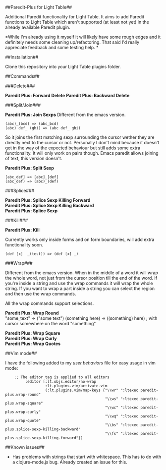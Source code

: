 ##Paredit-Plus for Light Table##

Additional Paredit functionality for Light Table. It aims to add Paredit functions to Light Table which aren't supported (at least not yet) in the already available Paredit plugin.

*While I'm already using it myself it will likely have some rough edges and it definitely needs some cleaning up/refactoring. That said I'd really appreciate feedback and some testing help.
*

##Installation##

Clone this repository into your Light Table plugins folder.

##Commands##

###Delete###

**Paredit Plus: Forward Delete**
**Paredit Plus: Backward Delete**
  
###Split/Join###

**Paredit Plus: Join Sexps**
Different from the emacs version.

	(abc)_(bcd) => (abc_bcd)
	(abc) def_ (ghi) => (abc def_ ghi)

So it joins the first matching sexp surrounding the cursor wether they are directly next to the cursor or not. Personally I don't mind because it doesn't get in the way of the expected behaviour but still adds some extra functionality. It will only work on pairs though. Emacs paredit allows joining of text, this version doesn't.

**Paredit Plus: Split Sexp**

	[abc_def] => [abc]_[def]
	(abc_def) => (abc)_(def)

###Splice###

**Paredit Plus: Splice Sexp Killing Forward**  
**Paredit Plus: Splice Sexp Killing Backward**  
**Paredit Plus: Splice Sexp**  

###Kill###

**Paredit Plus: Kill**

Currently works only inside forms and on form boundaries, will add extra functionality soon.

	(def [x]  _(test)) => (def [x] _)

###Wrap###

Different from the emacs version. When in the middle of a word it will wrap the whole word, not just from the cursor position till the end of the word. If you're inside a string and use the wrap commands it will wrap the whole string. If you want to wrap a part inside a string you can select the region and then use the wrap commands.

All the wrap commands support selections.

**Paredit Plus: Wrap Round**  
	"some_text" => ("some text")
	(something here) => ((something) here) ; with cursor somewhere on the word "something"

**Paredit Plus: Wrap Square**  
**Paredit Plus: Wrap Curly**  
**Paredit Plus: Wrap Quotes**  

##Vim mode##

I have the following added to my *user.behaviors* file for easy usage in vim mode:

		;; The editor tag is applied to all editors
		     :editor [:lt.objs.editor/no-wrap
		              :lt.plugins.vim/activate-vim
		              (:lt.plugins.vim/map-keys {"\\wr" ":ltexec paredit-plus.wrap-round"
		                                         "\\ws" ":ltexec paredit-plus.wrap-square"
		                                         "\\wc" ":ltexec paredit-plus.wrap-curly"
		                                         "\\wq" ":ltexec paredit-plus.wrap-quote"
		                                         "\\bs" ":ltexec paredit-plus.splice-sexp-killing-backward"
		                                         "\\fs" ":ltexec paredit-plus.splice-sexp-killing-forward"})

##Known issues##

- Has problems with strings that start with whitespace. This has to do with a clojure-mode.js bug. Already created an issue for this.
